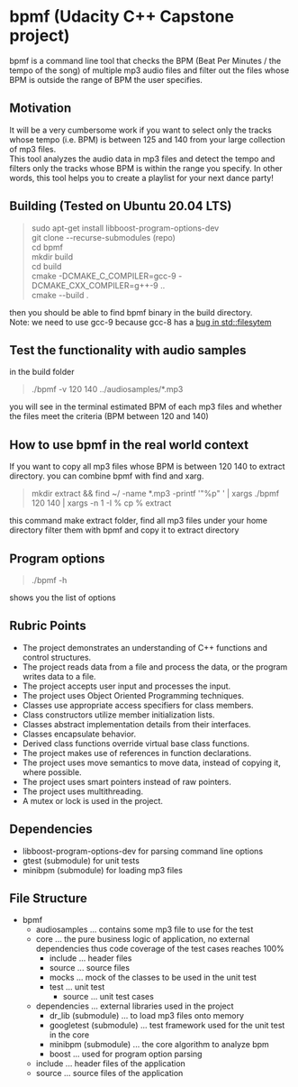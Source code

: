 # bpmf (Udacity C++ Capstone project)
bpmf is a command line tool that checks the BPM (Beat Per Minutes / the tempo of the song) of multiple mp3 audio files and filter out the files whose BPM is outside the range of BPM the user specifies.

## Motivation
It will be a very cumbersome work if you want to select only the tracks whose tempo (i.e. BPM) is between 125 and 140 from your large collection of mp3 files.  
This tool analyzes the audio data in mp3 files and detect the tempo and filters only the tracks whose BPM is within the range you specify. In other words, this tool helps you to create a playlist for your next dance party!

## Building (Tested on Ubuntu 20.04 LTS)

> sudo apt-get install libboost-program-options-dev  
> git clone --recurse-submodules (repo)  
> cd bpmf  
> mkdir build  
> cd build   
> cmake -DCMAKE_C_COMPILER=gcc-9 -DCMAKE_CXX_COMPILER=g++-9 ..  
> cmake --build .  

then you should be able to find bpmf binary in the build directory.  
Note: we need to use gcc-9 because gcc-8 has a  [bug in std::filesytem](https://gcc.gnu.org/bugzilla/show_bug.cgi?id=90050) 

## Test the functionality with audio samples
in the build folder

> ./bpmf -v 120 140 ../audiosamples/*.mp3

you will see in the terminal estimated BPM of each mp3 files and whether the files meet the criteria (BPM between 120 and 140)

## How to use bpmf in the real world context

If you want to copy all mp3 files whose BPM is between 120 140 to extract directory.
you can combine bpmf with find and xarg.

> mkdir extract && find ~/ -name *.mp3  -printf '"%p" ' | xargs ./bpmf 120 140 | xargs -n 1 -I % cp % extract

this command make extract folder, find all mp3 files under your home directory filter them with bpmf and copy it to extract directory

## Program options

> ./bpmf -h

shows you the list of options

## Rubric Points

- The project demonstrates an understanding of C++ functions and control structures.
- The project reads data from a file and process the data, or the program writes data to a file.
- The project accepts user input and processes the input.
- The project uses Object Oriented Programming techniques.
- Classes use appropriate access specifiers for class members.
- Class constructors utilize member initialization lists.
- Classes abstract implementation details from their interfaces.
- Classes encapsulate behavior.
- Derived class functions override virtual base class functions.
- The project makes use of references in function declarations.
- The project uses move semantics to move data, instead of copying it, where possible.
- The project uses smart pointers instead of raw pointers.
- The project uses multithreading.
- A mutex or lock is used in the project.

## Dependencies

- libboost-program-options-dev for parsing command line options
- gtest (submodule) for unit tests
- minibpm (submodule) for loading mp3 files

## File Structure

- bpmf
  - audiosamples ... contains some mp3 file to use for the test
  - core ... the pure business logic of application, no external dependencies thus code coverage of the test cases reaches 100%
    - include ... header files
    - source ... source files
    - mocks ... mock of the classes to be used in the unit test
    - test ... unit test
      - source ... unit test cases
  - dependencies ... external libraries used in the project 
    - dr_lib (submodule) ... to load mp3 files onto memory
    - googletest (submodule) ... test framework used for the unit test in the core
    - minibpm (submodule) ... the core algorithm to analyze bpm 
    - boost ... used for program option parsing 
  - include ... header files of the application
  - source ... source files of the application

